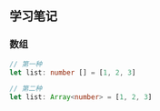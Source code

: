##  学习笔记

### 数组

```typescript
// 第一种
let list: number [] = [1, 2, 3]

// 第二种
let list: Array<number> = [1, 2, 3]

```